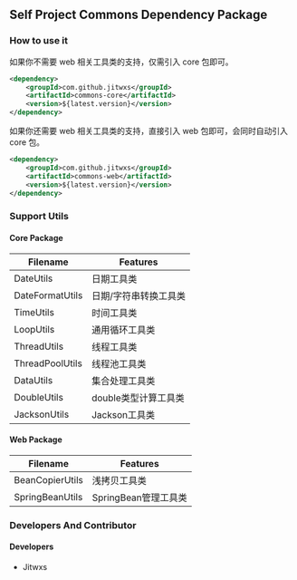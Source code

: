 
## Self Project Commons Dependency Package

### How to use it

如果你不需要 web 相关工具类的支持，仅需引入 core 包即可。

```xml
<dependency>
    <groupId>com.github.jitwxs</groupId>
    <artifactId>commons-core</artifactId>
    <version>${latest.version}</version>
</dependency>
```

如果你还需要 web 相关工具类的支持，直接引入 web 包即可，会同时自动引入 core 包。

```xml
<dependency>
    <groupId>com.github.jitwxs</groupId>
    <artifactId>commons-web</artifactId>
    <version>${latest.version}</version>
</dependency>
```

### Support Utils

#### Core Package

| Filename        | Features              |
| --------------- | --------------------- |
| DateUtils       | 日期工具类            |
| DateFormatUtils | 日期/字符串转换工具类 |
| TimeUtils       | 时间工具类            |
| LoopUtils       | 通用循环工具类        |
| ThreadUtils     | 线程工具类            |
| ThreadPoolUtils | 线程池工具类          |
| DataUtils       | 集合处理工具类        |
| DoubleUtils     | double类型计算工具类  |
| JacksonUtils    | Jackson工具类         |

#### Web Package

| Filename        | Features             |
| --------------- | -------------------- |
| BeanCopierUtils | 浅拷贝工具类         |
| SpringBeanUtils | SpringBean管理工具类 |


### Developers And Contributor

#### Developers

- Jitwxs


